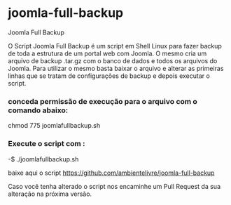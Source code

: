 # joomla-full-backup
Joomla Full Backup

O Script  Joomla Full Backup é um script em Shell Linux para fazer backup de toda a estrutura de um portal web com Joomla.
O mesmo cria um arquivo de backup .tar.gz com o banco de dados e todos os arquivos do Joomla.
Para utilizar o mesmo basta baixar o arquivo e alterar as primeiras linhas que se tratam de configurações de backup e depois executar o script.

### conceda permissão de execução para o arquivo com o comando abaixo:

chmod 775 joomlafullbackup.sh

### Execute o script com :

-$ ./joomlafullbackup.sh

baixe aqui o script https://github.com/ambientelivre/joomla-full-backup

Caso você tenha alterado o script nos encaminhe um Pull Request da sua alteração na próxima versão.
